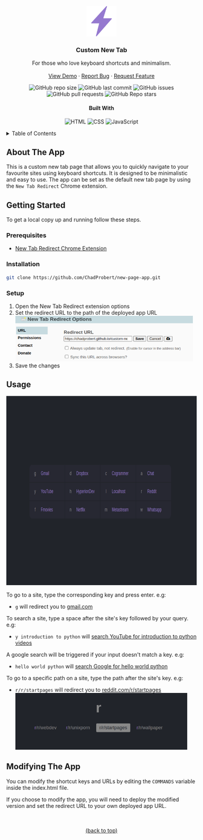 <a name="readme-top"></a>

<!-- PROJECT LOGO -->
<div align="center">
    <img src="logo5.png" alt="Logo" width="80" height="80">

  ### Custom New Tab

  <p>
    For those who love keyboard shortcuts and minimalism.
    <br />
    <br />
    <a href="https://chadprobert.github.io/custom-new-tab/">View Demo</a>
    ·
    <a href="https://github.com/ChadProbert/new-page-app/issues">Report Bug</a>
    ·
    <a href="https://github.com/ChadProbert/new-page-app/pulls">Request Feature</a>
  </p>

  <!-- SHIELDS.IO -->
  ![GitHub repo size](https://img.shields.io/github/repo-size/ChadProbert/new-page-app)
  ![GitHub last commit](https://img.shields.io/github/last-commit/ChadProbert/new-page-app)
  ![GitHub issues](https://img.shields.io/github/issues-raw/ChadProbert/new-page-app)
  ![GitHub pull requests](https://img.shields.io/github/issues-pr/ChadProbert/new-page-app)
  ![GitHub Repo stars](https://img.shields.io/github/stars/ChadProbert/new-page-app?style=social)

  #### Built With

  ![HTML](https://img.shields.io/badge/HTML5-E34F26?style=for-the-badge&logo=html5&logoColor=white)
  ![CSS](https://img.shields.io/badge/CSS3-1572B6?style=for-the-badge&logo=css3&logoColor=white)
  ![JavaScript](https://img.shields.io/badge/JavaScript-F7DF1E?style=for-the-badge&logo=javascript&logoColor=black)

</div>

<!-- TABLE OF CONTENTS -->
<details>
  <summary>Table of Contents</summary>
  <ol>
    <li><a href="#about-the-app">About The App</a></li>
    <li>
      <a href="#getting-started">Getting Started</a>
      <ul>
        <li><a href="#prerequisites">Prerequisites</a></li>
        <li><a href="#installation">Installation</a></li>
        <li><a href="#setup">Setup</a></li>
      </ul>
    </li>
    <li><a href="#usage">Usage</a></li>
    <li><a href="#modifying-the-app">Modifying The App</a></li>
  </ol>
</details>

## About The App
This is a custom new tab page that allows you to quickly navigate to your favourite sites using keyboard shortcuts. It is designed to be minimalistic and easy to use. The app can be set as the default new tab page by using the `New Tab Redirect` Chrome extension.

## Getting Started

To get a local copy up and running follow these steps.

### Prerequisites
- [New Tab Redirect Chrome Extension](https://chromewebstore.google.com/detail/new-tab-redirect/icpgjfneehieebagbmdbhnlpiopdcmna)

### Installation

```sh
git clone https://github.com/ChadProbert/new-page-app.git
```

### Setup

1. Open the New Tab Redirect extension options
2. Set the redirect URL to the path of the deployed app URL <br /><img src="redirectURL.png" alt="Logo" width="470" height="120">
3. Save the changes


## Usage

<img src="app.png" alt="Logo" width="7000" height="500">

To go to a site, type the corresponding key and press enter. e.g:

- `g` will redirect you to [gmail.com](https://gmail.com)

To search a site, type a space after the site's key followed by your
query. e.g:

- `y introduction to python` will
  [search YouTube for introduction to python videos](https://www.youtube.com/results?search_query=introduction+to+python)

A google search will be triggered if your input doesn't match a key.
e.g:

- `hello world python` will [search Google for hello world python](https://www.google.com/search?q=hello%20world%20python)

To go to a specific path on a site, type the path after the site's key.
e.g:

- `r/r/startpages` will redirect you to
  [reddit.com/r/startpages](https://www.reddit.com/r/startpages)
  <img src="example-usage.png" alt="Logo" width="" height="150">
## Modifying The App

You can modify the shortcut keys and URLs by editing the `COMMANDS` variable inside the index.html file.

If you choose to modify the app, you will need to deploy the modified version and set the redirect URL to your own deployed app URL.
<br />
<br />
<br />
<p align="center"><a href="#readme-top">(back to top)</a></p>
